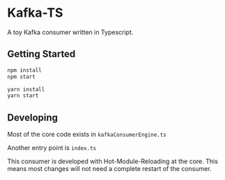 # Kafka-TS
A toy Kafka consumer written in Typescript.

## Getting Started
```bash
npm install
npm start
```

```bash
yarn install
yarn start
```

## Developing
Most of the core code exists in `kafkaConsumerEngine.ts`

Another entry point is `index.ts`

This consumer is developed with Hot-Module-Reloading at the core. This means most changes will not need a complete restart of the consumer.
